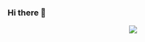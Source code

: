 ### Hi there 👋

<p align="center">
  <img src ="https://github-readme-stats.vercel.app/api/top-langs/?username=kevinkoeks&layout=compact&hide_border=true&langs_count=10&hide=jupyter%20notebook,tex,css,php">
</p>


<!--
**kevinkoeks/kevinkoeks** is a ✨ _special_ ✨ repository because its `README.md` (this file) appears on your GitHub profile.

Here are some ideas to get you started:

- 🔭 I’m currently working on ...
- 🌱 I’m currently learning ...
- 👯 I’m looking to collaborate on ...
- 🤔 I’m looking for help with ...
- 💬 Ask me about ...
- 📫 How to reach me: ...
- 😄 Pronouns: ...
- ⚡ Fun fact: ...
-->
